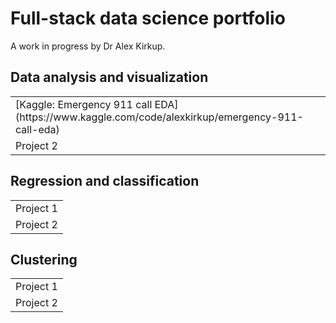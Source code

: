 # Full-stack data science portfolio
A work in progress by Dr Alex Kirkup.

## Data analysis and visualization
<table>
<tr>
  <td>
    [Kaggle: Emergency 911 call EDA](https://www.kaggle.com/code/alexkirkup/emergency-911-call-eda)
  </td>
</tr>
<tr>
  <td>
    Project 2
  </td>
</tr>
</table>

## Regression and classification
<table>
<tr>
  <td>
    Project 1
  </td>
</tr>
<tr>
  <td>
    Project 2
  </td>
</tr>
</table>

## Clustering
<table>
<tr>
  <td>
    Project 1
  </td>
</tr>
<tr>
  <td>
    Project 2
  </td>
</tr>
</table>

